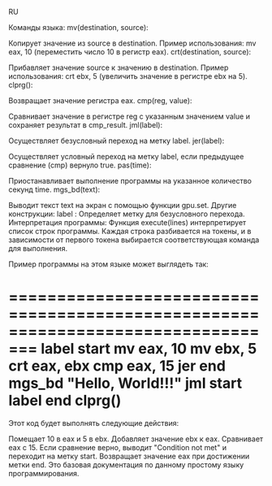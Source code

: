 RU

Команды языка:
mv(destination, source):

Копирует значение из source в destination.
Пример использования: mv eax, 10 (переместить число 10 в регистр eax).
crt(destination, source):

Прибавляет значение source к значению в destination.
Пример использования: crt ebx, 5 (увеличить значение в регистре ebx на 5).
clprg():

Возвращает значение регистра eax.
cmp(reg, value):

Сравнивает значение в регистре reg с указанным значением value и сохраняет результат в cmp_result.
jml(label):

Осуществляет безусловный переход на метку label.
jer(label):

Осуществляет условный переход на метку label, если предыдущее сравнение (cmp) вернуло true.
pas(time):

Приостанавливает выполнение программы на указанное количество секунд time.
mgs_bd(text):

Выводит текст text на экран с помощью функции gpu.set.
Другие конструкции:
label <name>: Определяет метку для безусловного перехода.
Интерпретация программы:
Функция execute(lines) интерпретирует список строк программы. Каждая строка разбивается на токены, и в зависимости от первого токена выбирается соответствующая команда для выполнения.

Пример программы на этом языке может выглядеть так:

=================================================================================
label start
mv eax, 10
mv ebx, 5
crt eax, ebx
cmp eax, 15
jer end
mgs_bd "Hello, World!!!"
jml start
label end
clprg()
=================================================================================

Этот код будет выполнять следующие действия:

Помещает 10 в eax и 5 в ebx.
Добавляет значение ebx к eax.
Сравнивает eax с 15.
Если сравнение верно, выводит "Condition not met" и переходит на метку start.
Возвращает значение eax при достижении метки end.
Это базовая документация по данному простому языку программирования.

